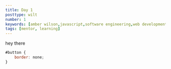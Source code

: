 ```yaml
---
title: Day 1
posttype: wilt
number: 1
keywords: [amber wilson,javascript,software engineering,web development, coding]
tags: [mentor, learning]
---
```


hey there

```javascript
#button {
    border: none;
}
```
